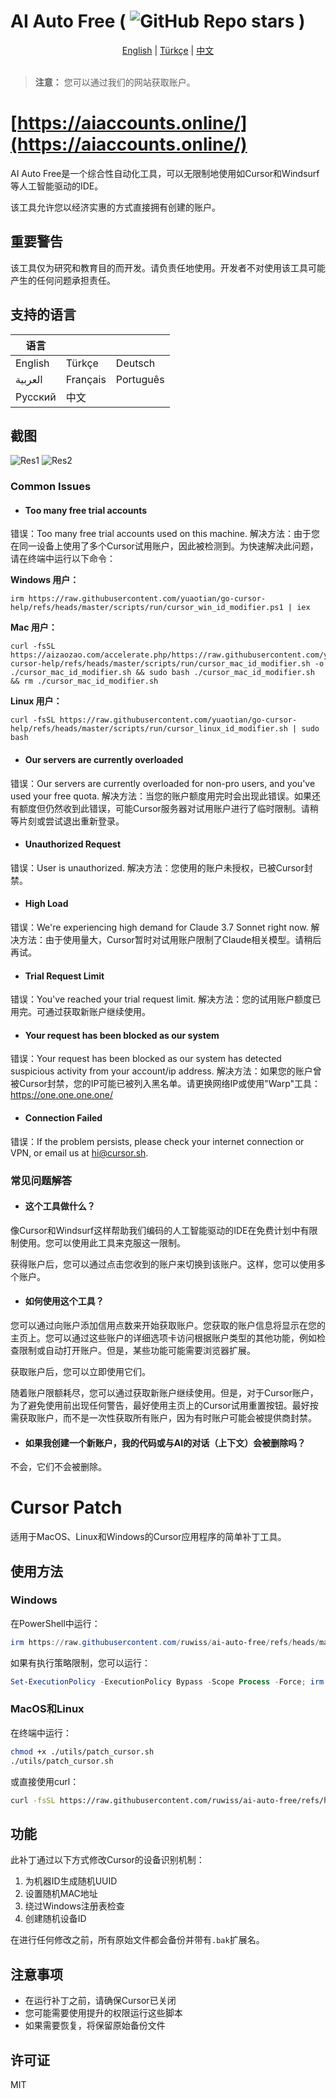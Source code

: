 # AI Auto Free ( ![GitHub Repo stars](https://img.shields.io/github/stars/ruwiss/ai-auto-free) )


<div align="center">
  <a href="README.md">English</a> |
  <a href="README.tr.md">Türkçe</a> |
  <a href="README.cn.md">中文</a>
</div>

<br>

> **注意：** 您可以通过我们的网站获取账户。

# [https://aiaccounts.online/](https://aiaccounts.online/)

AI Auto Free是一个综合性自动化工具，可以无限制地使用如Cursor和Windsurf等人工智能驱动的IDE。

该工具允许您以经济实惠的方式直接拥有创建的账户。

## 重要警告
该工具仅为研究和教育目的而开发。请负责任地使用。开发者不对使用该工具可能产生的任何问题承担责任。

## 支持的语言

| 语言        |            |            |
|-------------|------------|------------|
| English     | Türkçe     | Deutsch    |
| العربية     | Français   | Português  |
| Русский     | 中文       |            |

## 截图

![Res1](screenshots/cn-1.png)
![Res2](screenshots/cn-2.png)

### Common Issues

- #### Too many free trial accounts
错误：Too many free trial accounts used on this machine.
解决方法：由于您在同一设备上使用了多个Cursor试用账户，因此被检测到。为快速解决此问题，请在终端中运行以下命令：

**Windows 用户：**
```
irm https://raw.githubusercontent.com/yuaotian/go-cursor-help/refs/heads/master/scripts/run/cursor_win_id_modifier.ps1 | iex
```

**Mac 用户：**
```
curl -fsSL https://aizaozao.com/accelerate.php/https://raw.githubusercontent.com/yuaotian/go-cursor-help/refs/heads/master/scripts/run/cursor_mac_id_modifier.sh -o ./cursor_mac_id_modifier.sh && sudo bash ./cursor_mac_id_modifier.sh && rm ./cursor_mac_id_modifier.sh
```

**Linux 用户：**
```
curl -fsSL https://raw.githubusercontent.com/yuaotian/go-cursor-help/refs/heads/master/scripts/run/cursor_linux_id_modifier.sh | sudo bash
```

- #### Our servers are currently overloaded
错误：Our servers are currently overloaded for non-pro users, and you've used your free quota.
解决方法：当您的账户额度用完时会出现此错误。如果还有额度但仍然收到此错误，可能Cursor服务器对试用账户进行了临时限制。请稍等片刻或尝试退出重新登录。

- #### Unauthorized Request
错误：User is unauthorized.
解决方法：您使用的账户未授权，已被Cursor封禁。

- #### High Load
错误：We're experiencing high demand for Claude 3.7 Sonnet right now.
解决方法：由于使用量大，Cursor暂时对试用账户限制了Claude相关模型。请稍后再试。

- #### Trial Request Limit
错误：You've reached your trial request limit.
解决方法：您的试用账户额度已用完。可通过获取新账户继续使用。

- #### Your request has been blocked as our system
错误：Your request has been blocked as our system has detected suspicious activity from your account/ip address.
解决方法：如果您的账户曾被Cursor封禁，您的IP可能已被列入黑名单。请更换网络IP或使用"Warp"工具：https://one.one.one.one/

- #### Connection Failed
错误：If the problem persists, please check your internet connection or VPN, or email us at hi@cursor.sh.

### 常见问题解答

- #### 这个工具做什么？
像Cursor和Windsurf这样帮助我们编码的人工智能驱动的IDE在免费计划中有限制使用。您可以使用此工具来克服这一限制。

获得账户后，您可以通过点击您收到的账户来切换到该账户。这样，您可以使用多个账户。

- #### 如何使用这个工具？
您可以通过向账户添加信用点数来开始获取账户。您获取的账户信息将显示在您的主页上。您可以通过这些账户的详细选项卡访问根据账户类型的其他功能，例如检查限制或自动打开账户。但是，某些功能可能需要浏览器扩展。

获取账户后，您可以立即使用它们。

随着账户限额耗尽，您可以通过获取新账户继续使用。但是，对于Cursor账户，为了避免使用前出现任何警告，最好使用主页上的Cursor试用重置按钮。最好按需获取账户，而不是一次性获取所有账户，因为有时账户可能会被提供商封禁。

- #### 如果我创建一个新账户，我的代码或与AI的对话（上下文）会被删除吗？
不会，它们不会被删除。

# Cursor Patch

适用于MacOS、Linux和Windows的Cursor应用程序的简单补丁工具。

## 使用方法

### Windows

在PowerShell中运行：

```powershell
irm https://raw.githubusercontent.com/ruwiss/ai-auto-free/refs/heads/master/utils/patch_cursor.ps1 | iex
```

如果有执行策略限制，您可以运行：

```powershell
Set-ExecutionPolicy -ExecutionPolicy Bypass -Scope Process -Force; irm https://raw.githubusercontent.com/ruwiss/ai-auto-free/refs/heads/master/utils/patch_cursor.ps1 | iex
```

### MacOS和Linux

在终端中运行：

```bash
chmod +x ./utils/patch_cursor.sh
./utils/patch_cursor.sh
```

或直接使用curl：

```bash
curl -fsSL https://raw.githubusercontent.com/ruwiss/ai-auto-free/refs/heads/master/utils/patch_cursor.sh | bash
```

## 功能

此补丁通过以下方式修改Cursor的设备识别机制：

1. 为机器ID生成随机UUID
2. 设置随机MAC地址
3. 绕过Windows注册表检查
4. 创建随机设备ID

在进行任何修改之前，所有原始文件都会备份并带有`.bak`扩展名。

## 注意事项

- 在运行补丁之前，请确保Cursor已关闭
- 您可能需要使用提升的权限运行这些脚本
- 如果需要恢复，将保留原始备份文件

## 许可证

MIT
